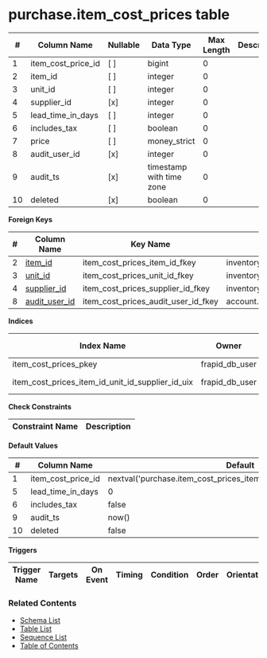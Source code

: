 # purchase.item_cost_prices table



| # | Column Name | Nullable | Data Type | Max Length | Description |
| --- | --- | --- | --- | --- | --- |
| 1 | item_cost_price_id | [ ] | bigint | 0 |  |
| 2 | item_id | [ ] | integer | 0 |  |
| 3 | unit_id | [ ] | integer | 0 |  |
| 4 | supplier_id | [x] | integer | 0 |  |
| 5 | lead_time_in_days | [ ] | integer | 0 |  |
| 6 | includes_tax | [ ] | boolean | 0 |  |
| 7 | price | [ ] | money_strict | 0 |  |
| 8 | audit_user_id | [x] | integer | 0 |  |
| 9 | audit_ts | [x] | timestamp with time zone | 0 |  |
| 10 | deleted | [x] | boolean | 0 |  |



**Foreign Keys**

| # | Column Name | Key Name | References |
| --- | --- | --- | --- |
| 2 | [item_id](../inventory/items.md) | item_cost_prices_item_id_fkey | inventory.items.item_id |
| 3 | [unit_id](../inventory/units.md) | item_cost_prices_unit_id_fkey | inventory.units.unit_id |
| 4 | [supplier_id](../inventory/suppliers.md) | item_cost_prices_supplier_id_fkey | inventory.suppliers.supplier_id |
| 8 | [audit_user_id](../account/users.md) | item_cost_prices_audit_user_id_fkey | account.users.user_id |



**Indices**

| Index Name | Owner | Access Method | Definition | Description |
| --- | --- | --- | --- | --- |
| item_cost_prices_pkey | frapid_db_user | btree | item_cost_price_id |  |
| item_cost_prices_item_id_unit_id_supplier_id_uix | frapid_db_user | btree | item_id, unit_id, supplier_id |  |



**Check Constraints**

| Constraint Name | Description |
| --- | --- |



**Default Values**

| # | Column Name | Default |
| --- | --- | --- |
| 1 | item_cost_price_id | nextval('purchase.item_cost_prices_item_cost_price_id_seq'::regclass) |
| 5 | lead_time_in_days | 0 |
| 6 | includes_tax | false |
| 9 | audit_ts | now() |
| 10 | deleted | false |


**Triggers**

| Trigger Name | Targets | On Event | Timing | Condition | Order | Orientation | Description |
| --- | --- | --- | --- | --- | --- | --- | --- |


### Related Contents
* [Schema List](../../schemas.md)
* [Table List](../../tables.md)
* [Sequence List](../../sequences.md)
* [Table of Contents](../../README.md)
